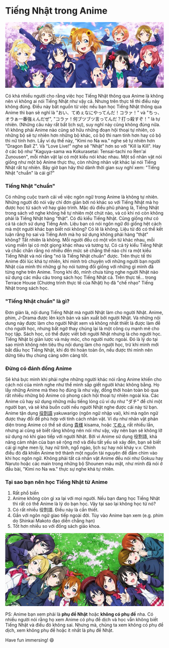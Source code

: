 # Tiếng Nhật trong Anime

![LoveLive! Muse](img/muse1_crop.jpg)

Có khá nhiều người cho rằng việc học Tiếng Nhật thông qua Anime là không nên vì không ai nói Tiếng Nhật như vậy cả. Nhưng trên thực tế thì điều này không đúng. Điều này bắt nguồn từ việc nếu bạn học Tiếng Nhật thông qua Anime thì bạn sẽ nghĩ là "おい、てめぇなにやってんだ！コラァ！" và "ちっ、オラぁ一番強ぇんだぜ", "コラァ！何ブツブツ言ってんだ？打っ殺すぞ！" là tự nhiên. (Những câu này rất bất lịch sự), suy nghĩ này cũng không đúng nữa. Vì không phải Anime nào cũng sở hữu những đoạn hội thoại tự nhiên, có những bộ sẽ tự nhiên hơn những bộ khác, có bộ thì nam tính hơn hay có bộ thì nữ tính hơn. Lấy ví dụ thế này, "Kimi no Na wa." nghe sẽ tự nhiên hơn "Dragon Ball Z". Và "Love Live!" nghe sẽ "Nhật" hơn so với "Kill la Kill". Hay ở các bộ như "Kaguya-sama wa Kokurasetai: Tensai-tachi no Ren'ai Zunousen", mỗi nhân vật lại có một kiểu nói khác nhau. Một số nhân vật nói giống như một bộ Anime thực thụ, còn những nhân vật khác lại nói Tiếng Nhật rất tự nhiên. Bây giờ bạn hãy thử dành thời gian suy nghĩ xem: "Tiếng Nhật "chuẩn" là cái gì?"

### Tiếng Nhật "chuẩn"

Có những cuộc tranh cãi về việc ngôn ngữ trong Anime là không tự nhiên. Những người đó nói vậy chỉ đơn giản bởi nó khác so với Tiếng Nhật mà họ được học từ sách vở hay giáo trình. Mặc dù điều phũ phàng là, Tiếng Nhật trong sách vở nghe không hề tự nhiên một chút nào, và có khi nó còn không phải là Tiếng Nhật hàng "thật". Có đủ kiểu Tiếng Nhật. Cũng giống như có cả tá cách sử dụng Tiếng Anh. Liệu bạn có nói ngôn ngữ đó giống hệt cách mà một người khác bạn biết nói không? Có lẽ là không. Liệu từ đó có thể kết luận rằng họ sai và Tiếng Anh mà họ sử dụng không phải hàng "thật" không? Tất nhiên là không. Mỗi người đều có một vốn từ khác nhau, mỗi vùng miền lại có một giọng khác nhau và tương tự. Có cả tỷ kiểu Tiếng Nhật và chắc chắn rằng nó nhiều đến mức sẽ chẳng thể nào chỉ ra một kiểu Tiếng Nhật và nói rằng "nó là Tiếng Nhật chuẩn" được. Trên thực tế thì Anime đôi lúc khá tự nhiên, khi mình trò chuyện với những người bạn người Nhật của mình thì những gì họ nói tương đối giống với những gì mình đã từng nghe trên Anime. Trong khi đó, mình chưa từng nghe người Nhật nào sử dụng các mẫu câu trong sách học Tiếng Nhật cả. Trên thực tế... trong Terrace House (Chương trình thực tế của Nhật) họ đã "chế nhạo" Tiếng Nhật trong sách học.

### "Tiếng Nhật chuẩn" là gì?

Đơn giản là, nội dung Tiếng Nhật mà người Nhật làm cho người Nhật. Anime, phim, J-Drama được lên kịch bản và sản xuất bởi người Nhật. Và những nội dung này được làm cho người Nhật xem và không nhất thiết là được làm để cho người học, nhưng bất ngờ thay chúng lại là một công cụ mạnh mẽ cho học tập. Sách học, có thể được viết bởi người Nhật nhưng là cho người học. Tiếng Nhật bị giản lược và máy móc, cho người nước ngoài. Đó là lý do tại sao mình không nên tiêu thụ nội dung làm cho người học, trừ khi mình mới bắt đầu học Tiếng Nhật, khi đó thì hoàn toàn ổn, nếu được thì mình nên dừng tiêu thụ chúng càng sớm càng tốt.

### Đừng có đánh đồng Anime

Sẽ khá bực mình khi phải nghe những người khác nói rằng Anime khiến cho cách nói của mình nghe như thể mình sắp giết người khác không bằng. Họ lấy những Anime mà theo họ đúng là như vậy, đồng thời hoàn toàn bỏ qua rất nhiều những bộ Anime có phong cách hội thoại tự nhiên ngoài kia. Các Anime cũ hay sử dụng những mẫu tiếng lóng cũ ví dụ như "ダチ" để chỉ một người bạn, và sẽ khá buồn cười nếu người Nhật nghe được cái này từ bạn. Anime tận dụng [役割語](https://en.wikipedia.org/wiki/Yakuwarigo) yakuwarigo (ngôn ngữ nhập vai), khi mà ngôn ngữ được thay đổi để phù hợp với tính cách nhân vật. Ví dụ như nhân vật phản diện trong Anime có thể sẽ dùng [貴様](https://jisho.org/word/%E8%B2%B4%E6%A7%98) kisama, hoặc [てめぇ](https://jisho.org/search/%E3%81%A6%E3%82%81%E3%81%87%20%23sentences) rất nhiều lần, nhưng ai cũng sẽ biết rằng không nên nói như vậy, vậy nên bạn sẽ không lỡ sử dụng nó khi giao tiếp với người Nhật. Bởi vì Anime sử dụng 役割語, khả năng cảm nhận của bạn sẽ rộng mở và điều tất yếu sẽ xảy đến, bạn sẽ biết cái gì nghe men lỳ, hay nữ tính, ngổ ngáo, lịch sự hay nói kháy v.v. Chính điều đó đã khiến Anime trở thành một nguồn tài nguyên để đắm chìm vào khi học ngôn ngữ. Không phải tất cả nhân vật Anime đều nói như Gokuu hay Naruto hoặc các main trong những bộ Shounen máu mặt, như mình đã nói ở đầu bài, "Kimi no Na wa." thực sự nghe khá tự nhiên.

### Tại sao bạn nên học Tiếng Nhật từ Anime

1. Rất phổ biến
2. Anime không còn gì xa lại với mọi người. Nếu bạn đang học Tiếng Nhật thì rất có thể Anime là lý do bạn học. Vậy tại sao lại không học từ nó?
3. Có rất nhiều 役割語. Điều này là cần thiết.
4. Gần với ngôn ngữ giao tiếp ngoài đời. Tùy vào Anime bạn xem (e.g. phim do Shinkai Makoto đạo diễn chẳng hạn)
5. Tốt hơn nhiều so với đống sách giáo khoa.

![LoveLive! Muse](img/muse2_crop.jpg)

PS: Anime bạn xem phải là **phụ đề Nhật** hoặc **không có phụ đề** nha. Có nhiều người nói rằng họ xem Anime có phụ đề dịch và học vẫn không biết Tiếng Nhật và điều đó không sai. Nhưng mà, chúng ta xem không có phụ đề dịch, xem không phụ đề hoặc ít nhất là phụ đề Nhật.

Have fun immersing! :smile: